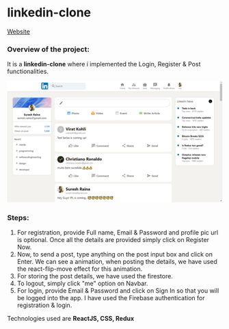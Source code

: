 # linkedin-clone

[Website](https://linkedin-clone-8cb27.web.app/)

### Overview of the project:

It is a <strong>linkedin-clone</strong> where i implemented the Login, Register & Post functionalities.

<img src="linkedinClone.png" />

### Steps:

1. For registration, provide Full name, Email & Password and profile pic url is optional. Once all the details are provided simply click on Register Now.
2. Now, to send a post, type anything on the post input box and click on Enter. We can see a animation, when posting the details, we have used the react-flip-move effect for this animation.
3. For storing the post details, we have used the firestore.
4. To logout, simply click "me" option on Navbar.
5. For login, provide Email & Password and click on Sign In so that you will be logged into the app. I have used the Firebase authentication for registration & login.

Technologies used are <strong>ReactJS, CSS, Redux</strong>